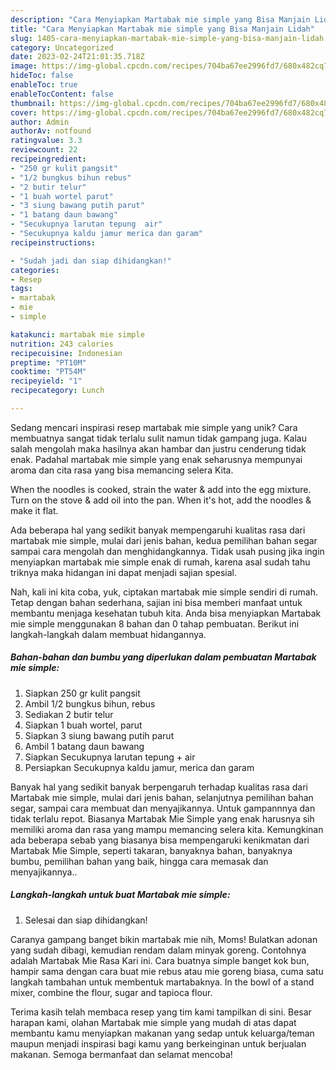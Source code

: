 ```yaml
---
description: "Cara Menyiapkan Martabak mie simple yang Bisa Manjain Lidah"
title: "Cara Menyiapkan Martabak mie simple yang Bisa Manjain Lidah"
slug: 1405-cara-menyiapkan-martabak-mie-simple-yang-bisa-manjain-lidah
category: Uncategorized
date: 2023-02-24T21:01:35.718Z
image: https://img-global.cpcdn.com/recipes/704ba67ee2996fd7/680x482cq70/martabak-mie-simple-foto-resep-utama.jpg
hideToc: false
enableToc: true
enableTocContent: false
thumbnail: https://img-global.cpcdn.com/recipes/704ba67ee2996fd7/680x482cq70/martabak-mie-simple-foto-resep-utama.jpg
cover: https://img-global.cpcdn.com/recipes/704ba67ee2996fd7/680x482cq70/martabak-mie-simple-foto-resep-utama.jpg
author: Admin
authorAv: notfound
ratingvalue: 3.3
reviewcount: 22
recipeingredient:
- "250 gr kulit pangsit"
- "1/2 bungkus bihun rebus"
- "2 butir telur"
- "1 buah wortel parut"
- "3 siung bawang putih parut"
- "1 batang daun bawang"
- "Secukupnya larutan tepung  air"
- "Secukupnya kaldu jamur merica dan garam"
recipeinstructions:

- "Sudah jadi dan siap dihidangkan!"
categories:
- Resep
tags:
- martabak
- mie
- simple

katakunci: martabak mie simple 
nutrition: 243 calories
recipecuisine: Indonesian
preptime: "PT10M"
cooktime: "PT54M"
recipeyield: "1"
recipecategory: Lunch

---
```





Sedang mencari inspirasi resep martabak mie simple yang unik? Cara membuatnya sangat tidak terlalu sulit namun tidak gampang juga. Kalau salah mengolah maka hasilnya akan hambar dan justru cenderung tidak enak. Padahal martabak mie simple yang enak seharusnya mempunyai aroma dan cita rasa yang bisa memancing selera Kita.





When the noodles is cooked, strain the water &amp; add into the egg mixture. Turn on the stove &amp; add oil into the pan. When it&#39;s hot, add the noodles &amp; make it flat.

Ada beberapa hal yang sedikit banyak mempengaruhi kualitas rasa dari martabak mie simple, mulai dari jenis bahan, kedua pemilihan bahan segar sampai cara mengolah dan menghidangkannya. Tidak usah pusing jika ingin menyiapkan martabak mie simple enak di rumah, karena asal sudah tahu triknya maka hidangan ini dapat menjadi sajian spesial.






Nah, kali ini kita coba, yuk, ciptakan martabak mie simple sendiri di rumah. Tetap dengan bahan sederhana, sajian ini bisa memberi manfaat untuk membantu menjaga kesehatan tubuh kita. Anda bisa menyiapkan Martabak mie simple menggunakan 8 bahan dan 0 tahap pembuatan. Berikut ini langkah-langkah dalam membuat hidangannya.

<!--inarticleads1-->

##### Bahan-bahan dan bumbu yang diperlukan dalam pembuatan Martabak mie simple:

1. Siapkan 250 gr kulit pangsit
1. Ambil 1/2 bungkus bihun, rebus
1. Sediakan 2 butir telur
1. Siapkan 1 buah wortel, parut
1. Siapkan 3 siung bawang putih parut
1. Ambil 1 batang daun bawang
1. Siapkan Secukupnya larutan tepung + air
1. Persiapkan Secukupnya kaldu jamur, merica dan garam


Banyak hal yang sedikit banyak berpengaruh terhadap kualitas rasa dari Martabak mie simple, mulai dari jenis bahan, selanjutnya pemilihan bahan segar, sampai cara membuat dan menyajikannya. Untuk gampannnya dan tidak terlalu repot. Biasanya Martabak Mie Simple yang enak harusnya sih memiliki aroma dan rasa yang mampu memancing selera kita. Kemungkinan ada beberapa sebab yang biasanya bisa mempengaruki kenikmatan dari Martabak Mie Simple, seperti takaran, banyaknya bahan, banyaknya bumbu, pemilihan bahan yang baik, hingga cara memasak dan menyajikannya.. 

<!--inarticleads2-->

##### Langkah-langkah untuk buat Martabak mie simple:


1. Selesai dan siap dihidangkan!

Caranya gampang banget bikin martabak mie nih, Moms! Bulatkan adonan yang sudah dibagi, kemudian rendam dalam minyak goreng. Contohnya adalah Martabak Mie Rasa Kari ini. Cara buatnya simple banget kok bun, hampir sama dengan cara buat mie rebus atau mie goreng biasa, cuma satu langkah tambahan untuk membentuk martabaknya. In the bowl of a stand mixer, combine the flour, sugar and tapioca flour. 

Terima kasih telah membaca resep yang tim kami tampilkan di sini. Besar harapan kami, olahan Martabak mie simple yang mudah di atas dapat membantu kamu menyiapkan makanan yang sedap untuk keluarga/teman maupun menjadi inspirasi bagi kamu yang berkeinginan untuk berjualan makanan. Semoga bermanfaat dan selamat mencoba!
